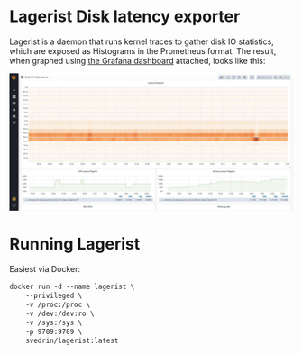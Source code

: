 # Lagerist Disk latency exporter

Lagerist is a daemon that runs kernel traces to gather disk IO statistics, which
are exposed as Histograms in the Prometheus format. The result, when graphed using
[the Grafana dashboard](grafana-dashboard.json) attached, looks like this:

![Histogram in Grafana](docs/photo_2019-10-11_16-06-16.jpg)

# Running Lagerist

Easiest via Docker:

```
docker run -d --name lagerist \
    --privileged \
    -v /proc:/proc \
    -v /dev:/dev:ro \
    -v /sys:/sys \
    -p 9789:9789 \
    svedrin/lagerist:latest
```
